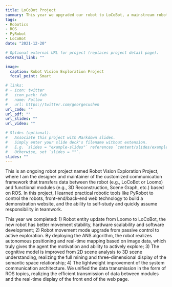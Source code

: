 ```yaml
---
title: LoCoBot Project
summary: This year we upgraded our robot to LoCoBot, a mainstream robot for robotics research, and added additional features to this Robot Vision Exploration Project. I am still the designer and maintainer of the customized communication framework and the demo website.
tags:
- Robotics
- ROS
- PyRobot
- LoCoBot
date: "2021-12-20"

# Optional external URL for project (replaces project detail page).
external_link: ""

image:
  caption: Robot Vision Exploration Project
  focal_point: Smart

# links:
# - icon: twitter
#   icon_pack: fab
#   name: Follow
#   url: https://twitter.com/georgecushen
url_code: ""
url_pdf: ""
url_slides: ""
url_video: ""

# Slides (optional).
#   Associate this project with Markdown slides.
#   Simply enter your slide deck's filename without extension.
#   E.g. `slides = "example-slides"` references `content/slides/example-slides.md`.
#   Otherwise, set `slides = ""`.
slides: ""
---
```


This is an ongoing robot project named Robot Vision Exploration Project, where I am the designer and maintainer of the customized communication framework that transfers data between the robot (e.g., LoCoBot or Loomo) and functional modules (e.g., 3D Reconstruction, Scene Graph, etc.) based on ROS. In this project, I learned practical robotic tools like PyRobot to control the robots, front-end/back-end web technology to build a demonstration website, and the ability to self-study and quickly assume responsibility in teamwork. 

This year we completed: 1) Robot entity update from Loomo to LoCoBot, the new robot has better movement stability, hardware scalability and software development; 2) Robot movement mode upgrade from passive control to active exploration. By deploying the ANS algorithm, the robot realizes autonomous positioning and real-time mapping based on image data, which truly gives the agent the motivation and ability to actively explore; 3) The cognitive model is improved from 2D scene analysis to 3D scene understanding, realizing the full mining and three-dimensional display of the semantic space relationship; 4) The lightweight improvement of the system communication architecture. We unified the data transmission in the form of ROS topics, realizing the efficient transmission of data between modules and the real-time display of the front end of the web page.